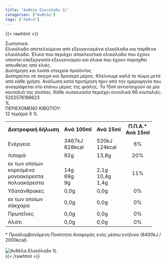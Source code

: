 ```yaml
---
title: "Ανθέλα Ελαιόλαδο 1L"
categories: ["Ανθέλα"]
tags: ["Λάδια"]
---
```

{{< rawhtml >}}

<div class="sload1"><div class="product"><div id="sistatika">Συστατικά:</div><div class="alltext">Eλαιόλαδο αποτελούμενο από εξευγενισμένα ελαιόλαδα και παρθένα ελαιόλαδα. Έλαιο που περιέχει αποκλειστικά ελαιόλαδα που έχουν υποστεί επεξεργασία εξευγενισμού και έλαια που έχουν παραχθεί απευθείας από ελιές.</div><div id="loipa">Διατήρηση και λοιπά στοιχεία προϊόντος</div><div class="alltext">Διατηρείται σε σκιερό και δροσερό μέρος. Κλείνουμε καλά το πώμα μετά από κάθε χρήση. Ανάλωση κατά προτίμηση πριν από την ημερομηνία που αναγράφεται στο επάνω μέρος της φιάλης. Τα 15ml αντιστοιχούν σε μία κουταλιά της σούπας. Κάθε συσκευασία περιέχει συνολικά 66 κουταλιές.</div><div id="barcode"><div id="barimage1"></div><span id="bartext">5202576198623</span></div><div id="varos"><div id="varosimage1"></div><span id="varostext">1L</span></div><div id="kivotio">ΠΕΡΙΕΧΟΜΕΝΟ ΚΙΒΩΤΙΟΥ:<br>12 τεμάχια Χ 1L</div><div class="tabout"><table id="diatable"><tbody><tr><th>Διατροφική δήλωση</th><th>Aνά 100ml</th><th>Ανά 15ml<br></th><th>Π.Π.Α.*<br>Ανά 15ml</th></tr><tr><td class="texr2">Ενέργεια</td><td class="texr">3467kJ<br>828kcal</td><td class="texr">520kJ<br>124kcal</td><td class="texr" style="text-align:center">6%</td></tr><tr><td class="texr2">Λιπαρά</td><td class="texr">92g</td><td class="texr">13,8g</td><td class="texr" style="text-align:center">20%</td></tr><tr><td class="gray">εκ των οποίων<br>κορεσµένα<br>µονοακόρεστα<br>πολυακόρεστα<br></td><td class="gray2"><br>14g<br>69g<br>9g<br></td><td class="gray2"><br>2,1g<br>10,4g<br>1,4g<br></td><td class="gray2" style="text-align:center">11%</td></tr><tr><td class="texr2">Yδατάνθρακες</td><td class="texr">0,0g</td><td class="texr">0,0g</td><td class="texr" style="text-align:center">0%</td></tr><tr><td class="gray">εκ των οποίων<br>σάκχαρα</td><td class="gray2">0,0g</td><td class="gray2">0,0g</td><td class="gray2" style="text-align:center">0%</td></tr><tr><td class="texr2">Πρωτεΐνες</td><td class="texr">0,0g</td><td class="texr">0,0g</td><td class="texr" style="text-align:center">0%</td></tr><tr><td class="texr2">Αλάτι</td><td class="texr">0,0g</td><td class="texr">0,0g</td><td class="texr" style="text-align:center">0%</td></tr></tbody></table></div><div class="alltext">* Προσλαμβανόμενη Ποσότητα Αναφοράς ενός μέσου ενήλικα (8400kJ / 2000kcal).</div><br><div class="pimg"><img alt="Ανθέλα Ελαιόλαδο 1L" title="Ανθέλα Ελαιόλαδο 1L" src="/media/images/anthela-elaiolado-1l.jpg"></div></div></div>
{{< /rawhtml >}}